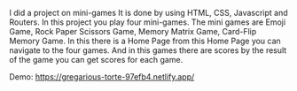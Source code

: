 I did a project on mini-games 
It is done by using HTML, CSS, Javascript and Routers. In this project you play four mini-games.
The mini games are Emoji Game, Rock Paper Scissors Game, Memory Matrix Game, Card-Flip Memory Game.
In this there is a Home Page from this Home Page you can navigate to the four games.
And in this games there are scores by the result of the game you can get scores for each game.

Demo: https://gregarious-torte-97efb4.netlify.app/
